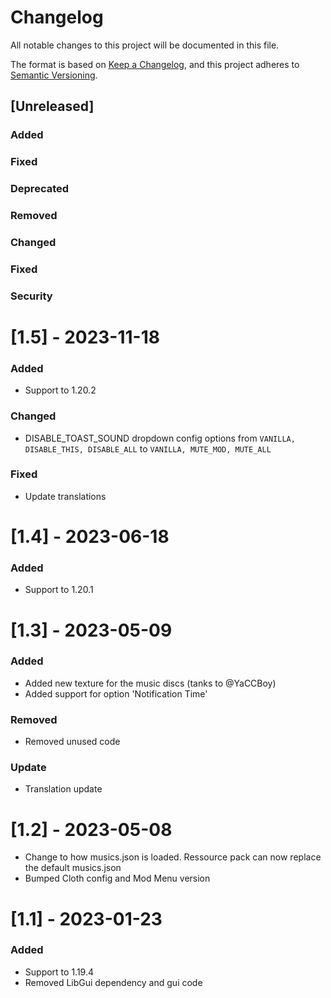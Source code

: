 # Changelog

All notable changes to this project will be documented in this file.

The format is based on [Keep a Changelog](https://keepachangelog.com/en/1.0.0/),
and this project adheres to [Semantic Versioning](https://semver.org/spec/v2.0.0.html).

## [Unreleased]

### Added

### Fixed

### Deprecated

### Removed

### Changed

### Fixed

### Security

# [1.5] - 2023-11-18

### Added

- Support to 1.20.2

### Changed

- DISABLE_TOAST_SOUND dropdown config options from `VANILLA, DISABLE_THIS, DISABLE_ALL` to `VANILLA, MUTE_MOD, MUTE_ALL`

### Fixed

- Update translations

# [1.4] - 2023-06-18

### Added

- Support to  1.20.1

# [1.3] - 2023-05-09

### Added

- Added new texture for the music discs (tanks to @YaCCBoy)
- Added support for option 'Notification Time'

### Removed

- Removed unused code

### Update

- Translation update

# [1.2] - 2023-05-08

- Change to how musics.json is loaded. Ressource pack can now replace the default musics.json
- Bumped Cloth config and Mod Menu version

# [1.1] - 2023-01-23
### Added 

- Support to 1.19.4
- Removed LibGui dependency and gui code